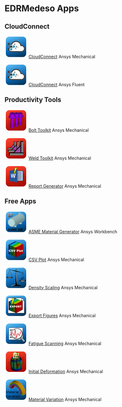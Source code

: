 # EDRMedeso Apps

## CloudConnect

<img src="images/rescale_icon.png" width="75" height="75"> [CloudConnect](https://edromedeso.github.io/cloudconnect_mechanical/) Ansys Mechanical

<img src="images/rescale_icon.png" width="75" height="75"> [CloudConnect](https://edromedeso.github.io/cloudconnect_fluent/) Ansys Fluent

## Productivity Tools

<img src="images/Bolt_Toolkit_icon.png" width="75" height="75"> [Bolt Toolkit](https://edromedeso.github.io/BoltToolkit) Ansys Mechanical

<img src="images/Weld_Toolkit_icon.png" width="75" height="75"> [Weld Toolkit](https://edromedeso.github.io/WeldToolkit) Ansys Mechanical

<img src="images/ReportGenerator_icon.png" width="75" height="75"> [Report Generator](https://edromedeso.github.io/ReportGenerator) Ansys Mechanical

## Free Apps

<img src="images/ASMEMatGen_icon.png" width="75" height="75"> [ASME Material Generator](https://edromedeso.github.io/ACT_ASME_MaterialGenerator) Ansys Workbench

<img src="images/CSVPlot_icon.png" width="75" height="75"> [CSV Plot](https://edromedeso.github.io/ACT_CSVPlot) Ansys Mechanical

<img src="images/DensityScaling.png" width="75" height="75"> [Density Scaling](https://edromedeso.github.io/ACT_Density_scaling) Ansys Mechanical

<img src="images/ExportFigures_icon.png" width="75" height="75"> [Export Figures](https://edromedeso.github.io/ACT_ExportFigures) Ansys Mechanical

<img src="images/FatigueScanning_Icon.png" width="75" height="75"> [Fatigue Scanning](https://edromedeso.github.io/ACT_FatigueScanning) Ansys Mechanical

<img src="images/InitialDeformationIcon.png" width="75" height="75"> [Initial Deformation](https://edromedeso.github.io/ACT_Initial_Deformation) Ansys Mechanical

<img src="images/MaterialVar.png" width="75" height="75"> [Material Variation](https://edromedeso.github.io/ACT_Material_Variation) Ansys Mechanical
